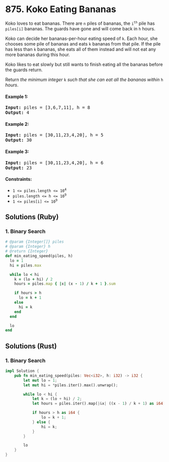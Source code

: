 # 875. Koko Eating Bananas
Koko loves to eat bananas. There are `n` piles of bananas, the <code>i<sup>th</sup></code> pile has `piles[i]` bananas. The guards have gone and will come back in `h` hours.

Koko can decide her bananas-per-hour eating speed of `k`. Each hour, she chooses some pile of bananas and eats `k` bananas from that pile. If the pile has less than `k` bananas, she eats all of them instead and will not eat any more bananas during this hour.

Koko likes to eat slowly but still wants to finish eating all the bananas before the guards return.

Return *the minimum integer* `k` *such that she can eat all the bananas within* `h` *hours*.

#### Example 1:
<pre>
<strong>Input:</strong> piles = [3,6,7,11], h = 8
<strong>Output:</strong> 4
</pre>

#### Example 2:
<pre>
<strong>Input:</strong> piles = [30,11,23,4,20], h = 5
<strong>Output:</strong> 30
</pre>

#### Example 3:
<pre>
<strong>Input:</strong> piles = [30,11,23,4,20], h = 6
<strong>Output:</strong> 23
</pre>

#### Constraints:
* <code>1 <= piles.length <= 10<sup>4</sup></code>
* <code>piles.length <= h <= 10<sup>9</sup></code>
* <code>1 <= piles[i] <= 10<sup>9</sup></code>

## Solutions (Ruby)

### 1. Binary Search
```Ruby
# @param {Integer[]} piles
# @param {Integer} h
# @return {Integer}
def min_eating_speed(piles, h)
  lo = 1
  hi = piles.max

  while lo < hi
    k = (lo + hi) / 2
    hours = piles.map { |x| (x - 1) / k + 1 }.sum

    if hours > h
      lo = k + 1
    else
      hi = k
    end
  end

  lo
end
```

## Solutions (Rust)

### 1. Binary Search
```Rust
impl Solution {
    pub fn min_eating_speed(piles: Vec<i32>, h: i32) -> i32 {
        let mut lo = 1;
        let mut hi = *piles.iter().max().unwrap();

        while lo < hi {
            let k = (lo + hi) / 2;
            let hours = piles.iter().map(|&x| ((x - 1) / k + 1) as i64).sum::<i64>();

            if hours > h as i64 {
                lo = k + 1;
            } else {
                hi = k;
            }
        }

        lo
    }
}
```
